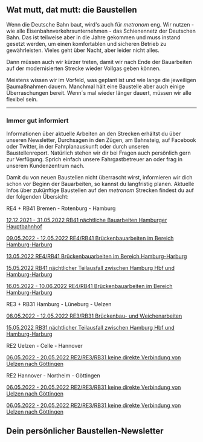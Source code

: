 Wat mutt, dat mutt: die Baustellen
----------

Wenn die Deutsche Bahn baut, wird's auch für *metronom* eng.
Wir nutzen - wie alle Eisenbahnverkehrsunternehmen - das Schienennetz der Deutschen Bahn. Das ist teilweise aber in die Jahre gekommen und muss instand gesetzt werden, um einen komfortablen und sicheren Betrieb zu gewährleisten. Vieles geht über Nacht, aber leider nicht alles.

Dann müssen auch wir kürzer treten, damit wir nach Ende der Bauarbeiten auf der modernisierten Strecke wieder Vollgas geben können.

Meistens wissen wir im Vorfeld, was geplant ist und wie lange die jeweiligen Baumaßnahmen dauern. Manchmal hält eine Baustelle aber auch einige Überraschungen bereit. Wenn´s mal wieder länger dauert, müssen wir alle flexibel sein.

---

### Immer gut informiert ###

Informationen über aktuelle Arbeiten an den Strecken erhältst du über unseren Newsletter, Durchsagen in den Zügen, am Bahnsteig, auf Facebook oder Twitter, in der Fahrplanauskunft oder durch unseren Baustellenreport. Natürlich stehen wir dir bei Fragen auch persönlich gern zur Verfügung. Sprich einfach unsere Fahrgastbetreuer an oder frag in unserem Kundenzentrum nach.

Damit du von neuen Baustellen nicht überrascht wirst, informieren wir dich schon vor Beginn der Bauarbeiten, so kannst du langfristig planen. Aktuelle Infos über zukünftige Baustellen auf den *metronom* Strecken findest du auf der folgenden Übersicht:

RE4 + RB41 Bremen - Rotenburg - Hamburg

[12.12.2021 - 31.05.2022 RB41 nächtliche Bauarbeiten Hamburger Hauptbahnhof](https://www.der-metronom.de/baustellen/rb41-naechtliche-bauarbeiten-hamburger-hauptbahnhof/)

[09.05.2022 - 12.05.2022 RE4/RB41 Brückenbauarbeiten im Bereich Hamburg-Harburg](https://www.der-metronom.de/baustellen/re4-rb41-brueckenbauarbeiten-im-bereich-hamburg-harburg/)

[13.05.2022 RE4/RB41 Brückenbauarbeiten im Bereich Hamburg-Harburg](https://www.der-metronom.de/baustellen/re4-rb41-brueckenbauarbeiten-im-bereich-hamburg-harburg-2/)

[15.05.2022 RB41 nächtlicher Teilausfall zwischen Hamburg Hbf und Hamburg-Harburg](https://www.der-metronom.de/baustellen/rb41-naechtlicher-teilausfall-zwischen-hamburg-hbf-und-hamburg-harburg-2/)

[16.05.2022 - 10.06.2022 RE4/RB41 Brückenbauarbeiten im Bereich Hamburg-Harburg](https://www.der-metronom.de/baustellen/re4-rb41-brueckenbauarbeiten-im-bereich-hamburg-harburg-3/)

RE3 + RB31 Hamburg - Lüneburg - Uelzen

[08.05.2022 - 12.05.2022 RE3/RB31 Brückenbau- und Weichenarbeiten](https://www.der-metronom.de/baustellen/re3-rb31-brueckenbauarbeiten/)

[15.05.2022 RB31 nächtlicher Teilausfall zwischen Hamburg Hbf und Hamburg-Harburg](https://www.der-metronom.de/baustellen/rb31-naechtlicher-teilausfall-zwischen-hamburg-hbf-und-hamburg-harburg/)

RE2 Uelzen - Celle - Hannover

[06.05.2022 - 20.05.2022 RE2/RE3/RB31 keine direkte Verbindung von Uelzen nach Göttingen](https://www.der-metronom.de/baustellen/re2-re3-rb31-keine-direkte-verbindung-von-uelzen-nach-goettingen-3/)

RE2 Hannover - Northeim - Göttingen

[06.05.2022 - 20.05.2022 RE2/RE3/RB31 keine direkte Verbindung von Uelzen nach Göttingen](https://www.der-metronom.de/baustellen/re2-re3-rb31-keine-direkte-verbindung-von-uelzen-nach-goettingen-2/)

[06.05.2022 - 20.05.2022 RE2/RE3/RB31 keine direkte Verbindung von Uelzen nach Göttingen](https://www.der-metronom.de/baustellen/re2-re3-rb31-keine-direkte-verbindung-von-uelzen-nach-goettingen-3/)

Dein persönlicher Baustellen-Newsletter
----------
